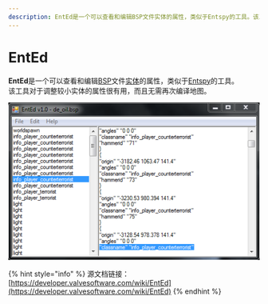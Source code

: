 ```yaml
---
description: EntEd是一个可以查看和编辑BSP文件实体的属性，类似于Entspy的工具。该工具对于调整较小实体的属性很有用，而且无需再次编译地图。
---
```


# EntEd

**EntEd**是一个可以查看和编辑[BSP](https://developer.valvesoftware.com/wiki/BSP)文件[实体](https://developer.valvesoftware.com/wiki/Entity)的属性，类似于[Entspy](entspy.md)的工具。  
该工具对于调整较小实体的属性很有用，而且无需再次编译地图。

![The EntEd &#x754C;&#x9762;](../../../../../.gitbook/assets/ented.png)

{% hint style="info" %}
源文档链接：[https://developer.valvesoftware.com/wiki/EntEd](https://developer.valvesoftware.com/wiki/EntEd)
{% endhint %}

